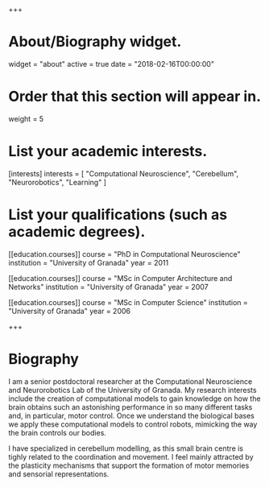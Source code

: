 +++
# About/Biography widget.
widget = "about"
active = true
date = "2018-02-16T00:00:00"

# Order that this section will appear in.
weight = 5

# List your academic interests.
[interests]
  interests = [
    "Computational Neuroscience",
    "Cerebellum",
    "Neurorobotics",
    "Learning"
  ]

# List your qualifications (such as academic degrees).
[[education.courses]]
  course = "PhD in Computational Neuroscience"
  institution = "University of Granada"
  year = 2011

[[education.courses]]
  course = "MSc in Computer Architecture and Networks"
  institution = "University of Granada"
  year = 2007

[[education.courses]]
  course = "MSc in Computer Science"
  institution = "University of Granada"
  year = 2006
 
+++

# Biography

I am a senior postdoctoral researcher at the Computational Neuroscience and Neurorobotics Lab of the University of Granada. My research interests include the creation of computational models to gain knowledge on how the brain obtains such an astonishing performance in so many different tasks and, in particular, motor control. Once we understand the biological bases we apply these computational models to control robots, mimicking the way the brain controls our bodies. 

I have specialized in cerebellum modelling, as this small brain centre is tighly related to the coordination and movement. I feel mainly attracted by the plasticity mechanisms that support the formation of motor memories and sensorial representations.
